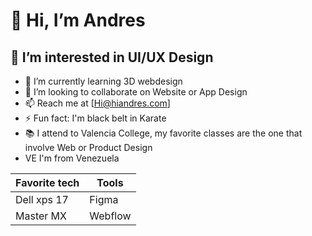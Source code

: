 # 👋 Hi, I’m Andres
## 👀 I’m interested in UI/UX Design
- 🌱 I’m currently learning 3D webdesign
- 💞️ I’m looking to collaborate on Website or App Design
- 📫 Reach me at [Hi@hiandres.com]
- ⚡ Fun fact: I'm black belt in Karate
- 📚 I attend to Valencia College, my favorite classes are the one that involve Web or Product Design
- VE I'm from Venezuela

| Favorite tech |Tools |
| --- | --- |
| Dell xps  17  | Figma  |
| Master MX  | Webflow |



<!---
hiandres16/hiandres16 is a ✨ special ✨ repository because its `README.md` (this file) appears on your GitHub profile.
You can click the Preview link to take a look at your changes.
--->

